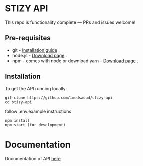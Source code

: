 # STIZY API 

This repo is functionality complete — PRs and issues welcome!

## Pre-requisites
* git - [Installation guide](https://www.linode.com/docs/development/version-control/how-to-install-git-on-linux-mac-and-windows/) .  
* node.js - [Download page](https://nodejs.org/en/download/) .  
* npm - comes with node or download yarn - [Download page](https://yarnpkg.com/lang/en/docs/install) .  

## Installation

To get the API running locally:

``` 
git clone https://github.com/imedsaoud/stizy-api
cd stizy-api
```
follow .env.example instructions 

```
npm install
npm start (for development)
```

# Documentation 

Documentation of API [here](http://localhost:4040/api-docs/)